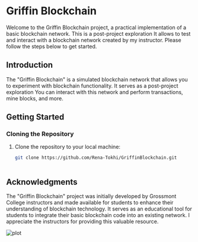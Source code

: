 # Griffin Blockchain

Welcome to the Griffin Blockchain project, a practical implementation of a basic blockchain network. This is a post-project exploration It allows  to test and interact with a blockchain network created by my instructor. Please follow the steps below to get started.

## Introduction

The "Griffin Blockchain" is a simulated blockchain network that allows you to experiment with blockchain functionality. It serves as a post-project exploration You can interact with this network and perform transactions, mine blocks, and more.

## Getting Started

### Cloning the Repository

1. Clone the repository to your local machine:

   ```bash
   git clone https://github.com/Rena-Tokhi/GriffinBlockchain.git
  
## Acknowledgments

The "Griffin Blockchain" project was initially developed by Grossmont College instructors and made available for students to enhance their understanding of blockchain technology. It serves as an educational tool for students to integrate their basic blockchain code into an existing network. I appreciate the instructors for providing this valuable resource.


![plot](./Users/rinatokhi/Downloads/Blockchain.jpg) 
